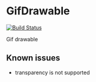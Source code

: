 GifDrawable
===========

[![Build Status](https://travis-ci.org/veonua/GifDrawable.png?branch=master)](https://travis-ci.org/veonua/GifDrawable)  

Gif drawable


## Known issues
- transparency is not supported